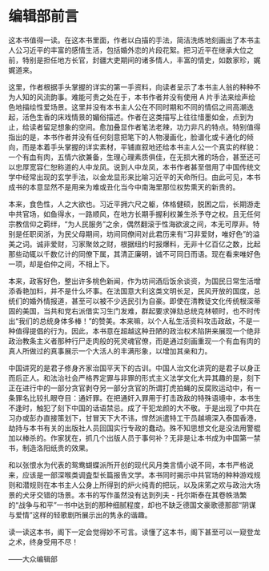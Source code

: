 # 编辑部前言

这本书值得一读。在这本书里面，作者以白描的手法，简洁洗练地刻画出了本书主人公习近平的丰富的感情生活，包括婚外恋的片段花絮。把习近平在继承大位之前，特别是担任地方长官，封疆大吏期间的诸多情人，丰富的情史，如数家珍，娓娓道来。

这里，作者根据手头掌握的详实的第一手资料，向读者呈示了本书主人翁的种种不为人知的风流韵事。难能可贵之处在于，本书作者并没有使用 A 片手法来绘声绘色地描绘性爱场景。这里并没有本书主人公在不同时期和不同的情侣之间高潮迭起，活色生香的床戏情景的媚俗描述。作者在这类描写上往往惜墨如金，点到为止，给读者留足想象的空间。愈加叠显作者笔法老辣，功力非凡的特点。特别值得指出的是，本书作者并没有任何刻意把笔下的人物漫画化，脸谱化或卡通化的倾向，而是本着手头掌握的详实素材，平铺直叙地还给本书主人公一个真实的样貌：一个有血有肉，五情六欲兼备，生理心理素质俱佳，在无损大雅的场合，甚至还可以忠厚宽容仁恕称道的人中龙凤。说到人中龙凤，本书作者甚至借用了中国传统文学中经常出现的玄学手法，以金龙显形来比喻习近平的天命所归。由此可见，本书成书的本意显然不是用来为难或丑化当今中南海里那位权势熏天的新贵的。

本来，食色性，人之大欲也。习近平拥六尺之躯，体格健硕，脱困之后，长期游走中共官场，如鱼得水，一路顺风，在地方长期手握利权兼生杀予夺之权。且无任何宗教信仰之羁绊，“为人民服务”之余，偶然翻滚于性海欲波之间，本无可厚非。特别是任职闵浙，为民父母期间，坊间同僚间对此君历来有“习非爱财，唯好色”的溢美之词。诚非爱财，习家聚敛之财，根据纽约时报爆料，无非十亿百亿之数，比起那些动辄以千数亿计的同僚下属，其清正廉明，诚不可同日而语。现在看来唯好色一项，却是伯仲之间，不相上下。

本来，政客好色，整出许多桃色新闻，作为坊间酒后饭余谈资，为国民日常生活增添香艳加料，并不是什么坏事。在法国意大利这类文明长足，民风开放的国度，总统们的婚外情报道，甚至可以被不少选民引为自豪。即使在清教徒文化传统根深蒂固的美国，当共和党右派借实习生门发难，群起要求弹劾总统克林顿时，也不时传出“我们的总统身体多棒！”的赞美。本来嘛，以个人私生活资料攻击政敌，不是一种值得提倡的行为。因此，本书意在超越这种丑陋的政治权术陷阱来展现一个绝非政治教条主义者那种行尸走肉般的死灵魂官僚，而是通过刻画重现一个有血有肉的真人所做过的真事展示一个大活人的丰满形象，以增加其亲和力。

中国讲究的是君子修身齐家治国平天下的古训。中国人治文化讲究的是君子以身正而后正人。和法治社会严格界定罪与非罪的形式主义法学文化大异其趣的是，刻下正在进行中的一部分贪官剥夺另一部分贪官的所谓打虎拍蝇的反腐败运动中，有一条罪名比较扎眼夺目：通奸罪。在把通奸入罪用于打击政敌的特殊语境中，本书生不逢时，触犯了刻下中国的话语禁忌。成了干犯龙颜的大不敬。于是出现了中共在习办或彭办直接策划下，甘冒天下大不讳，悍然派遣特工干员越境深入泰国香港，劫持与本书有关的出版社人员回国实行专政的蠢动。殊不知思想文化是没法用警棍加以棒杀的。作家犹在，抓几个出版人员于事何补？无非是让本书成为中国第一禁书，制造洛阳纸贵的效果。

和以张恨水为代表的鸳鸯蝴蝶派所开创的现代风月类言情小说不同，本书严格说来，应该是一部深喉类调査型长篇报告文学。本书同时揭示中共官场的种种游戏规则和潜规则在本书主人公身上所得到的炉火纯青的把玩，以及床笫之欢与政治大场景的犬牙交错的场景。本书的写作虽然没有达到列夫 - 托尔斯泰在其卷帙浩繁的“战争与和平”一书中达到的那种细腻程度，却也不缺乏德国文豪歌德那部“阴谋与爱情”这样的轻歌剧所展示出的隽永的谐趣。

读一读这本书，阁下一定会觉得妙不可言。读懂了这本书，阁下甚至可以一窥登龙之术，终身受用不尽！

——大众编辑部
